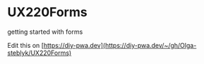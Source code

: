 # UX220Forms
getting started with forms

Edit this on [https://diy-pwa.dev](https://diy-pwa.dev/~/gh/Olga-steblyk/UX220Forms)
